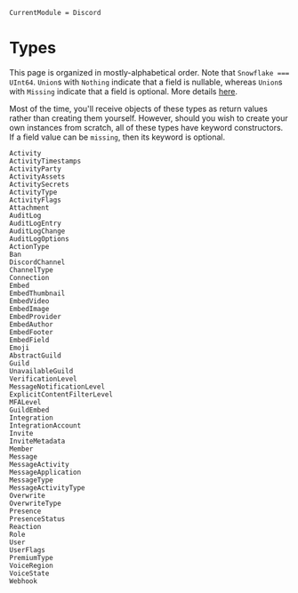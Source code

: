 ```@meta
CurrentModule = Discord
```

# Types

This page is organized in mostly-alphabetical order.
Note that `Snowflake ===  UInt64`.
`Union`s with `Nothing` indicate that a field is nullable, whereas `Union`s with `Missing` indicate that a field is optional.
More details [here](https://discordapp.com/developers/docs/reference#nullable-and-optional-resource-fields).

Most of the time, you'll receive objects of these types as return values rather than creating them yourself.
However, should you wish to create your own instances from scratch, all of these types have keyword constructors.
If a field value can be `missing`, then its keyword is optional.

```@docs
Activity
ActivityTimestamps
ActivityParty
ActivityAssets
ActivitySecrets
ActivityType
ActivityFlags
Attachment
AuditLog
AuditLogEntry
AuditLogChange
AuditLogOptions
ActionType
Ban
DiscordChannel
ChannelType
Connection
Embed
EmbedThumbnail
EmbedVideo
EmbedImage
EmbedProvider
EmbedAuthor
EmbedFooter
EmbedField
Emoji
AbstractGuild
Guild
UnavailableGuild
VerificationLevel
MessageNotificationLevel
ExplicitContentFilterLevel
MFALevel
GuildEmbed
Integration
IntegrationAccount
Invite
InviteMetadata
Member
Message
MessageActivity
MessageApplication
MessageType
MessageActivityType
Overwrite
OverwriteType
Presence
PresenceStatus
Reaction
Role
User
UserFlags
PremiumType
VoiceRegion
VoiceState
Webhook
```

